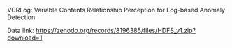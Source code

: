 VCRLog: Variable Contents Relationship Perception for Log-based Anomaly Detection

Data link: https://zenodo.org/records/8196385/files/HDFS_v1.zip?download=1
